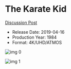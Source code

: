# The Karate Kid

[Discussion Post](https://www.avsforum.com/threads/bass-eq-for-filtered-movies.2995212/post-57910990)

* Release Date: 2019-04-16
* Production Year: 1984
* Format: 4K/UHD/ATMOS

![img 0](https://i.imgur.com/zlUAm6n.jpg)

![img 1](https://i.imgur.com/YCYIO7I.png)

